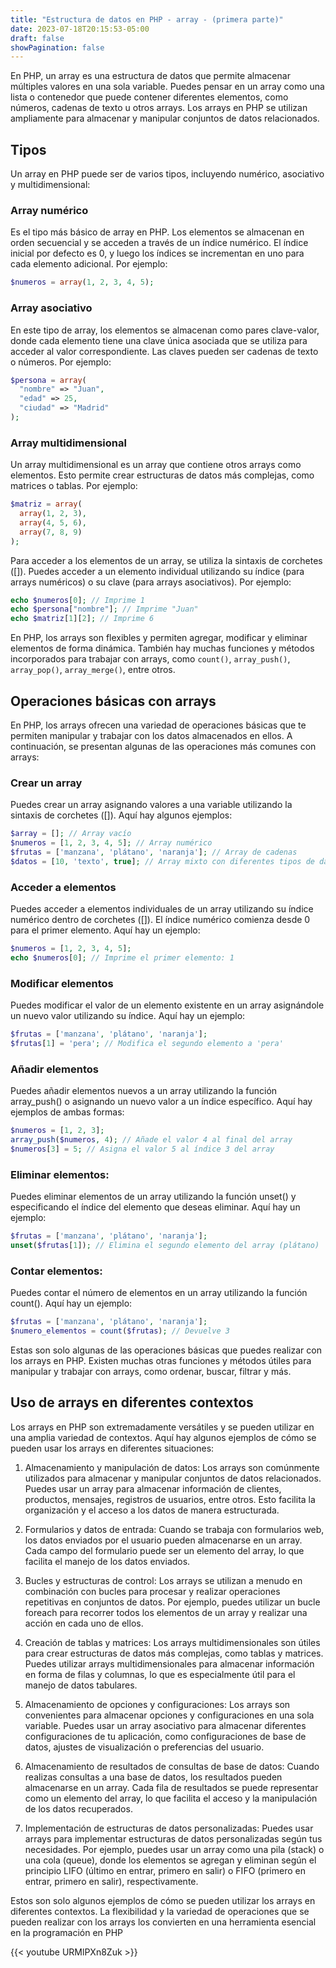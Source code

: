 ```yaml
---
title: "Estructura de datos en PHP - array - (primera parte)"
date: 2023-07-18T20:15:53-05:00
draft: false
showPagination: false
---
```


En PHP, un array es una estructura de datos que permite almacenar múltiples valores en una sola variable. Puedes pensar en un array como una lista o contenedor que puede contener diferentes elementos, como números, cadenas de texto u otros arrays. Los arrays en PHP se utilizan ampliamente para almacenar y manipular conjuntos de datos relacionados.

## Tipos

Un array en PHP puede ser de varios tipos, incluyendo numérico, asociativo y multidimensional:

### Array numérico

Es el tipo más básico de array en PHP. Los elementos se almacenan en orden secuencial y se acceden a través de un índice numérico. El índice inicial por defecto es 0, y luego los índices se incrementan en uno para cada elemento adicional. Por ejemplo:

```php
$numeros = array(1, 2, 3, 4, 5);
```

### Array asociativo

En este tipo de array, los elementos se almacenan como pares clave-valor, donde cada elemento tiene una clave única asociada que se utiliza para acceder al valor correspondiente. Las claves pueden ser cadenas de texto o números. Por ejemplo:

```php
$persona = array(
  "nombre" => "Juan",
  "edad" => 25,
  "ciudad" => "Madrid"
);
```

### Array multidimensional

Un array multidimensional es un array que contiene otros arrays como elementos. Esto permite crear estructuras de datos más complejas, como matrices o tablas. Por ejemplo:

```php
$matriz = array(
  array(1, 2, 3),
  array(4, 5, 6),
  array(7, 8, 9)
);
```

Para acceder a los elementos de un array, se utiliza la sintaxis de corchetes ([]). Puedes acceder a un elemento individual utilizando su índice (para arrays numéricos) o su clave (para arrays asociativos). Por ejemplo:

```php
echo $numeros[0]; // Imprime 1
echo $persona["nombre"]; // Imprime "Juan"
echo $matriz[1][2]; // Imprime 6
```

En PHP, los arrays son flexibles y permiten agregar, modificar y eliminar elementos de forma dinámica. También hay muchas funciones y métodos incorporados para trabajar con arrays, como `count()`, `array_push()`, `array_pop()`, `array_merge()`, entre otros.

## Operaciones básicas con arrays

En PHP, los arrays ofrecen una variedad de operaciones básicas que te permiten manipular y trabajar con los datos almacenados en ellos. A continuación, se presentan algunas de las operaciones más comunes con arrays:

### Crear un array

Puedes crear un array asignando valores a una variable utilizando la sintaxis de corchetes ([]). Aquí hay algunos ejemplos:

```php
$array = []; // Array vacío
$numeros = [1, 2, 3, 4, 5]; // Array numérico
$frutas = ['manzana', 'plátano', 'naranja']; // Array de cadenas
$datos = [10, 'texto', true]; // Array mixto con diferentes tipos de datos
```

### Acceder a elementos

Puedes acceder a elementos individuales de un array utilizando su índice numérico dentro de corchetes ([]). El índice numérico comienza desde 0 para el primer elemento. Aquí hay un ejemplo:

```php
$numeros = [1, 2, 3, 4, 5];
echo $numeros[0]; // Imprime el primer elemento: 1
```

### Modificar elementos

Puedes modificar el valor de un elemento existente en un array asignándole un nuevo valor utilizando su índice. Aquí hay un ejemplo:

```php
$frutas = ['manzana', 'plátano', 'naranja'];
$frutas[1] = 'pera'; // Modifica el segundo elemento a 'pera'
```

### Añadir elementos

Puedes añadir elementos nuevos a un array utilizando la función array_push() o asignando un nuevo valor a un índice específico. Aquí hay ejemplos de ambas formas:

```php
$numeros = [1, 2, 3];
array_push($numeros, 4); // Añade el valor 4 al final del array
$numeros[3] = 5; // Asigna el valor 5 al índice 3 del array
```

### Eliminar elementos:

Puedes eliminar elementos de un array utilizando la función unset() y especificando el índice del elemento que deseas eliminar. Aquí hay un ejemplo:

```php
$frutas = ['manzana', 'plátano', 'naranja'];
unset($frutas[1]); // Elimina el segundo elemento del array (plátano)
```

### Contar elementos:

Puedes contar el número de elementos en un array utilizando la función count(). Aquí hay un ejemplo:

```php
$frutas = ['manzana', 'plátano', 'naranja'];
$numero_elementos = count($frutas); // Devuelve 3
```

Estas son solo algunas de las operaciones básicas que puedes realizar con los arrays en PHP. Existen muchas otras funciones y métodos útiles para manipular y trabajar con arrays, como ordenar, buscar, filtrar y más.

## Uso de arrays en diferentes contextos

Los arrays en PHP son extremadamente versátiles y se pueden utilizar en una amplia variedad de contextos. Aquí hay algunos ejemplos de cómo se pueden usar los arrays en diferentes situaciones:

1. Almacenamiento y manipulación de datos: Los arrays son comúnmente utilizados para almacenar y manipular conjuntos de datos relacionados. Puedes usar un array para almacenar información de clientes, productos, mensajes, registros de usuarios, entre otros. Esto facilita la organización y el acceso a los datos de manera estructurada.

2. Formularios y datos de entrada: Cuando se trabaja con formularios web, los datos enviados por el usuario pueden almacenarse en un array. Cada campo del formulario puede ser un elemento del array, lo que facilita el manejo de los datos enviados.

3. Bucles y estructuras de control: Los arrays se utilizan a menudo en combinación con bucles para procesar y realizar operaciones repetitivas en conjuntos de datos. Por ejemplo, puedes utilizar un bucle foreach para recorrer todos los elementos de un array y realizar una acción en cada uno de ellos.

4. Creación de tablas y matrices: Los arrays multidimensionales son útiles para crear estructuras de datos más complejas, como tablas y matrices. Puedes utilizar arrays multidimensionales para almacenar información en forma de filas y columnas, lo que es especialmente útil para el manejo de datos tabulares.

5. Almacenamiento de opciones y configuraciones: Los arrays son convenientes para almacenar opciones y configuraciones en una sola variable. Puedes usar un array asociativo para almacenar diferentes configuraciones de tu aplicación, como configuraciones de base de datos, ajustes de visualización o preferencias del usuario.

6. Almacenamiento de resultados de consultas de base de datos: Cuando realizas consultas a una base de datos, los resultados pueden almacenarse en un array. Cada fila de resultados se puede representar como un elemento del array, lo que facilita el acceso y la manipulación de los datos recuperados.

7. Implementación de estructuras de datos personalizadas: Puedes usar arrays para implementar estructuras de datos personalizadas según tus necesidades. Por ejemplo, puedes usar un array como una pila (stack) o una cola (queue), donde los elementos se agregan y eliminan según el principio LIFO (último en entrar, primero en salir) o FIFO (primero en entrar, primero en salir), respectivamente.

Estos son solo algunos ejemplos de cómo se pueden utilizar los arrays en diferentes contextos. La flexibilidad y la variedad de operaciones que se pueden realizar con los arrays los convierten en una herramienta esencial en la programación en PHP

{{< youtube URMlPXn8Zuk >}}
